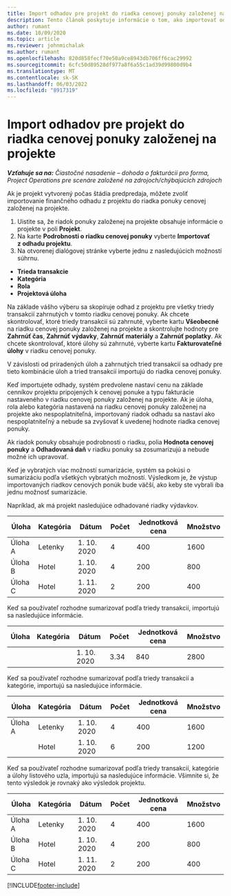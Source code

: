 ```yaml
---
title: Import odhadov pre projekt do riadka cenovej ponuky založenej na projekte – čiastočné
description: Tento článok poskytuje informácie o tom, ako importovať odhady z projektu do riadku cenovej ponuky.
author: rumant
ms.date: 10/09/2020
ms.topic: article
ms.reviewer: johnmichalak
ms.author: rumant
ms.openlocfilehash: 820d858fecf70e50a9ce8943db706ff6cac29992
ms.sourcegitcommit: 6cfc50d89528df977a8f6a55c1ad39d99800d9b4
ms.translationtype: MT
ms.contentlocale: sk-SK
ms.lasthandoff: 06/03/2022
ms.locfileid: "8917319"
---
```

# <a name="import-estimates-for-a-project-to-a-project-based-quote-line"></a>Import odhadov pre projekt do riadka cenovej ponuky založenej na projekte 

_**Vzťahuje sa na:** Čiastočné nasadenie – dohoda o fakturácii pro forma, Project Operations pre scenáre založené na zdrojoch/chýbajúcich zdrojoch_

Ak je projekt vytvorený počas štádia predpredaja, môžete zvoliť importovanie finančného odhadu z projektu do riadka ponuky cenovej založenej na projekte.

1. Uistite sa, že riadok ponuky založenej na projekte obsahuje informácie o projekte v poli **Projekt**.
2. Na karte **Podrobnosti o riadku cenovej ponuky** vyberte **Importovať z odhadu projektu**.
3. Na otvorenej dialógovej stránke vyberte jednu z nasledujúcich možností súhrnu.

  - **Trieda transakcie**
  - **Kategória**
  - **Rola** 
  - **Projektová úloha**

Na základe vášho výberu sa skopíruje odhad z projektu pre všetky triedy transakcií zahrnutých v tomto riadku cenovej ponuky. Ak chcete skontrolovať, ktoré triedy transakcií sú zahrnuté, vyberte kartu **Všeobecné** na riadku cenovej ponuky založenej na projekte a skontrolujte hodnoty pre **Zahrnúť čas**, **Zahrnúť výdavky**, **Zahrnúť materiály** a **Zahrnúť poplatky**.  Ak chcete skontrolovať, ktoré úlohy sú zahrnuté, vyberte kartu **Fakturovateľné úlohy** v riadku cenovej ponuky.

V závislosti od priradených úloh a zahrnutých tried transakcií sa odhady pre tieto kombinácie úloh a tried transakcií importujú do riadka cenovej ponuky.

Keď importujete odhady, systém predvolene nastaví cenu na základe cenníkov projektu pripojených k cenovej ponuke a typu fakturácie nastaveného v riadku cenovej ponuky založenej na projekte. Ak je úloha, rola alebo kategória nastavená na riadku cenovej ponuky založenej na projekte ako nespoplatniteľná, importovaný riadok odhadu sa nastaví ako nespoplatniteľný a nebude sa zvyšovať k uvedenej hodnote riadka cenovej ponuky.

Ak riadok ponuky obsahuje podrobnosti o riadku, polia **Hodnota cenovej ponuky** a **Odhadovaná daň** v riadku ponuky sa zosumarizujú a nebude možné ich upravovať.

Keď je vybratých viac možností sumarizácie, systém sa pokúsi o sumarizáciu podľa všetkých vybratých možností. Výsledkom je, že výstup importovaných riadkov cenových ponúk bude väčší, ako keby ste vybrali iba jednu možnosť sumarizácie.

Napríklad, ak má projekt nasledujúce odhadované riadky výdavkov.

| Úloha | Kategória | Dátum | Počet | Jednotková cena | Množstvo |
| --- | --- | --- | --- | --- | --- |
| Úloha A | Letenky | 1. 10. 2020 | 4 | 400 | 1600 |
| Úloha B | Hotel | 1. 10. 2020 | 4 | 200 | 800 |
| Úloha C | Hotel | 1. 11. 2020 | 2 | 200 | 400 |

Keď sa používateľ rozhodne sumarizovať podľa triedy transakcií, importujú sa nasledujúce informácie.

| Úloha | Kategória | Dátum | Počet | Jednotková cena | Množstvo |
| --- | --- | --- | --- | --- | --- |
|||1. 10. 2020 | 3.34 | 840 | 2800 |

Keď sa používateľ rozhodne sumarizovať podľa triedy transakcií a kategórie, importujú sa nasledujúce informácie.

| Úloha | Kategória | Dátum | Počet | Jednotková cena | Množstvo |
| --- | --- | --- | --- | --- | --- |
| Úloha A | Letenky | 1. 10. 2020 | 4 | 400 | 1600 |
| | Hotel | 1. 10. 2020 | 6 | 200 | 1200 |

Keď sa používateľ rozhodne sumarizovať podľa triedy transakcií, kategórie a úlohy listového uzla, importujú sa nasledujúce informácie. Všimnite si, že tento výsledok je rovnaký ako výsledok projektu.

| Úloha | Kategória | Dátum | Počet | Jednotková cena | Množstvo |
| --- | --- | --- | --- | --- | --- |
| Úloha A | Letenky | 1. 10. 2020 | 4 | 400 | 1600 |
| Úloha B | Hotel | 1. 10. 2020 | 4 | 200 | 800 |
| Úloha C | Hotel | 1. 11. 2020 | 2 | 200 | 400 |


[!INCLUDE[footer-include](../../includes/footer-banner.md)]
